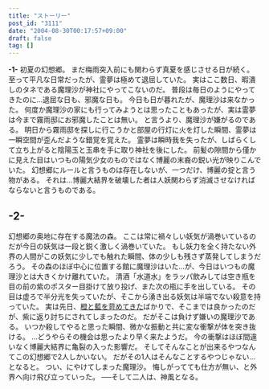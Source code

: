 ```yaml
---
title: "ストーリー"
post_id: "3111"
date: "2004-08-30T00:17:57+09:00"
draft: false
tag: []
---
```



**-1-** 
初夏の幻想郷。 まだ梅雨突入前にも関わらず真夏を感じさせる日が続く。 至って平凡な日常だったが、霊夢は極めて退屈していた。 実はここ数日、暇潰しのタネである魔理沙が神社にやってこないのだ。 普段は毎日のようにやってきたのに…退屈な日も、邪魔な日も。 今日も日が暮れたが、魔理沙は来なかった。 何度か魔理沙の家にも行ってみようとは思ったこともあったが、実は霊夢は今まで霧雨邸にお邪魔したことは無い。 と言うより、魔理沙が嫌がるのである。 明日から霧雨邸を探しに行こうかと部屋の行灯に火を灯した瞬間、霊夢は一瞬空間が歪んだような錯覚を覚えた。 霊夢は瞬時我を失ったが、しばらくして立ち上がると陰陽玉と玉串を手に取り神社を後にした。 前髪の隙間から僅かに見えた目はいつもの陽気少女のものではなく博麗の末裔の鋭い光が映りこんでいた。 幻想郷にルールと言うものは存在しないが、一つだけ、博麗の掟と言う物がある。 それは…博麗大結界を破壊した者は人妖関わらず消滅させなければならないと言うものである。
## -2-
幻想郷の奥地に存在する魔法の森。 ここは常に禍々しい妖気が渦巻いているのだが今日の妖気は一段と鋭く激しく渦巻いていた。 もし妖力を全く持たない外界の人間がこの妖気に少しでも触れた瞬間、体の少しも残さず蒸発してしまうだろう。 その森のほぼ中心に位置する館に魔理沙はいた…が、今日はいつもの魔理沙とは大きくかけ離れていた。 清酒「水道水」をラッパ飲みしては空き瓶を目の前の紫のポスター目掛けて放り投げ、また次の瓶に手を出している。 その目は虚ろで半分光を失っていたが、そこから湧き出る妖気は半端でない殺意を持っていた。 実は先日、[橙と藍を苛めてきた](/tag/yakumo-family?order=ASC)ばかりで、そこまでは良かったのだが、紫に返り討ちにされてしまったのだ。 だがそこは負けず嫌いの魔理沙である。 いつか殺してやると思った瞬間、微かな振動と共に変な衝撃が体を突き抜ける。 …どうやらその機会は思ったより早く来たようだ。 今の衝撃はほぼ間違いなく博麗大結界に亀裂の入った影響だ。 そしてそんなことが出来るやつなんてこの幻想郷で2人しかいない。 だがその1人はそんなことするやつじゃない…となると。 つい、にやけてしまった魔理沙。 悔しがってても仕方が無い、と外界へ向け飛び立っていった。 ──そして二人は、神風となる。
